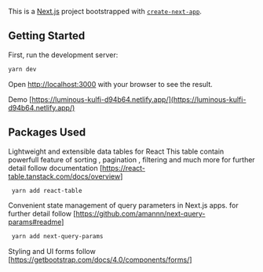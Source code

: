 This is a [Next.js](https://nextjs.org/) project bootstrapped with [`create-next-app`](https://github.com/vercel/next.js/tree/canary/packages/create-next-app).

## Getting Started

First, run the development server:

```bash
yarn dev
```

Open [http://localhost:3000](http://localhost:3000) with your browser to see the result.

Demo [https://luminous-kulfi-d94b64.netlify.app/](https://luminous-kulfi-d94b64.netlify.app/)

## Packages Used

Lightweight and extensible data tables for React
This table contain powerfull feature of sorting , pagination , filtering and much more
for further detail follow documentation [https://react-table.tanstack.com/docs/overview]

```bash
 yarn add react-table
 ```
 
Convenient state management of query parameters in Next.js apps.
for further detail follow [https://github.com/amannn/next-query-params#readme]

```bash
 yarn add next-query-params
 ```
 
 Styling and UI forms follow [https://getbootstrap.com/docs/4.0/components/forms/]
 
 

